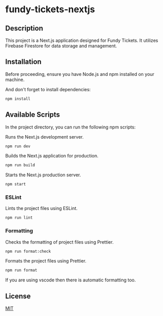 # fundy-tickets-nextjs

## Description

This project is a Next.js application designed for Fundy Tickets. It utilizes Firebase Firestore for data storage and management.

## Installation

Before proceeding, ensure you have Node.js and npm installed on your machine.

And don't forget to install dependencies:

```sh
npm install
```

## Available Scripts

In the project directory, you can run the following npm scripts:

Runs the Next.js development server.

```sh
npm run dev
```

Builds the Next.js application for production.

```sh
npm run build
```

Starts the Next.js production server.

```sh
npm start
```

### ESLint

Lints the project files using ESLint.

```sh
npm run lint
```

### Formatting

Checks the formatting of project files using Prettier.

```sh
npm run format:check
```

Formats the project files using Prettier.

```sh
npm run format
```

If you are using vscode then there is automatic formatting too.

## License

[MIT](https://opensource.org/licenses/MIT)
